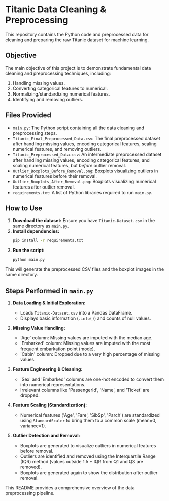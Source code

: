 # Titanic Data Cleaning & Preprocessing

This repository contains the Python code and preprocessed data for cleaning and preparing the raw Titanic dataset for machine learning.

## Objective

The main objective of this project is to demonstrate fundamental data cleaning and preprocessing techniques, including:
1.  Handling missing values.
2.  Converting categorical features to numerical.
3.  Normalizing/standardizing numerical features.
4.  Identifying and removing outliers.

## Files Provided

* `main.py`: The Python script containing all the data cleaning and preprocessing steps.
* `Titanic_Final_Preprocessed_Data.csv`: The final preprocessed dataset after handling missing values, encoding categorical features, scaling numerical features, and removing outliers.
* `Titanic_Preprocessed_Data.csv`: An intermediate preprocessed dataset after handling missing values, encoding categorical features, and scaling numerical features, but *before* outlier removal.
* `Outlier_Boxplots_Before_Removal.png`: Boxplots visualizing outliers in numerical features before their removal.
* `Outlier_Boxplots_After_Removal.png`: Boxplots visualizing numerical features after outlier removal.
* `requirements.txt`: A list of Python libraries required to run `main.py`.

## How to Use

1.  **Download the dataset:** Ensure you have `Titanic-Dataset.csv` in the same directory as `main.py`.
2.  **Install dependencies:**
    ```bash
    pip install -r requirements.txt
    ```
3.  **Run the script:**
    ```bash
    python main.py
    ```

This will generate the preprocessed CSV files and the boxplot images in the same directory.

## Steps Performed in `main.py`

1.  **Data Loading & Initial Exploration:**
    * Loads `Titanic-Dataset.csv` into a Pandas DataFrame.
    * Displays basic information (`.info()`) and counts of null values.

2.  **Missing Value Handling:**
    * 'Age' column: Missing values are imputed with the median age.
    * 'Embarked' column: Missing values are imputed with the most frequent embarkation point (mode).
    * 'Cabin' column: Dropped due to a very high percentage of missing values.

3.  **Feature Engineering & Cleaning:**
    * 'Sex' and 'Embarked' columns are one-hot encoded to convert them into numerical representations.
    * Irrelevant columns like 'PassengerId', 'Name', and 'Ticket' are dropped.

4.  **Feature Scaling (Standardization):**
    * Numerical features ('Age', 'Fare', 'SibSp', 'Parch') are standardized using `StandardScaler` to bring them to a common scale (mean=0, variance=1).

5.  **Outlier Detection and Removal:**
    * Boxplots are generated to visualize outliers in numerical features before removal.
    * Outliers are identified and removed using the Interquartile Range (IQR) method (values outside 1.5 * IQR from Q1 and Q3 are removed).
    * Boxplots are generated again to show the distribution after outlier removal.

This README provides a comprehensive overview of the data preprocessing pipeline.
